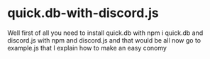 # quick.db-with-discord.js
Well first of all you need to install quick.db with npm i quick.db and discord.js with npm and discord.js and that would be all now go to example.js that I explain how to make an easy conomy
